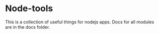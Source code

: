 # Node-tools

This is a collection of useful things for nodejs apps.
Docs for all modules are in the docs folder.